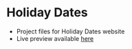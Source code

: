 # Holiday Dates
- Project files for Holiday Dates website
- Live preview available [here](https://holidaydates.briankallie.com)
